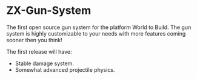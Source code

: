 # ZX-Gun-System
The first open source gun system for the platform World to Build.
The gun system is highly customizable to your needs with more features coming sooner then you think!

The first release will have:
- Stable damage system.
- Somewhat advanced projectile physics.
